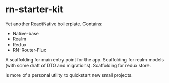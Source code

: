 # rn-starter-kit
Yet another ReactNative boilerplate.
Contains:
- Native-base
- Realm
- Redux
- RN-Router-Flux

A scaffolding for main entry point for the app.
Scaffolding for realm models (with some draft of DTO and migrations).
Scaffolding for redux store.


Is more of a personal utility to quickstart new small projects.
